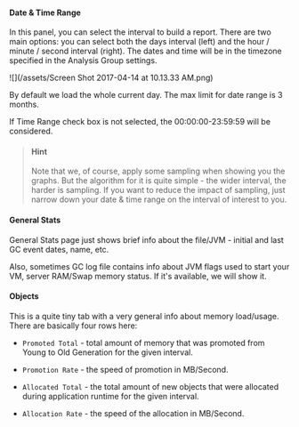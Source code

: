 #### Date & Time Range

In this panel, you can select the interval to build a report. There are two main options: you can select both the days interval \(left\) and the hour / minute / second interval \(right\). The dates and time will be in the timezone specified in the Analysis Group settings.

![](/assets/Screen Shot 2017-04-14 at 10.13.33 AM.png)

By default we load the whole current day. The max limit for date range is 3 months.

If Time Range check box is not selected, the 00:00:00-23:59:59 will be considered.

> #### Hint
>
> Note that we, of course, apply some sampling when showing you the graphs. But the algorithm for it is quite simple - the wider interval, the harder is sampling. If you want to reduce the impact of sampling, just narrow down your date & time range on the interval of interest to you.

#### General Stats

General Stats page just shows brief info about the file/JVM - initial and last GC event dates, name, etc.

Also, sometimes GC log file contains info about JVM flags used to start your VM, server RAM/Swap memory status. If it's available, we will show it.

#### Objects

This is a quite tiny tab with a very general info about memory load/usage. There are basically four rows here:

* `Promoted Total` - total amount of memory that was promoted from Young to Old Generation for the given interval.

* `Promotion Rate` - the speed of promotion in MB/Second.

* `Allocated Total` - the total amount of new objects that were allocated during application runtime for the given interval.

* `Allocation Rate` - the speed of the allocation in MB/Second.



